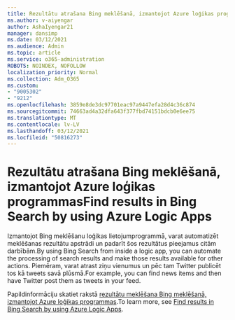 ```yaml
---
title: Rezultātu atrašana Bing meklēšanā, izmantojot Azure loģikas programmas
ms.author: v-aiyengar
author: AshaIyengar21
manager: dansimp
ms.date: 03/12/2021
ms.audience: Admin
ms.topic: article
ms.service: o365-administration
ROBOTS: NOINDEX, NOFOLLOW
localization_priority: Normal
ms.collection: Adm_O365
ms.custom:
- "9005302"
- "9212"
ms.openlocfilehash: 3859e8de3dc97701eac97a9447efa28d4c36c874
ms.sourcegitcommit: 74663ad4a32dfa643f377fbd74151bdcb0e6ee75
ms.translationtype: MT
ms.contentlocale: lv-LV
ms.lasthandoff: 03/12/2021
ms.locfileid: "50816273"
---
```

# <a name="find-results-in-bing-search-by-using-azure-logic-apps"></a><span data-ttu-id="1d052-102">Rezultātu atrašana Bing meklēšanā, izmantojot Azure loģikas programmas</span><span class="sxs-lookup"><span data-stu-id="1d052-102">Find results in Bing Search by using Azure Logic Apps</span></span>

<span data-ttu-id="1d052-103">Izmantojot Bing meklēšanu loģikas lietojumprogrammā, varat automatizēt meklēšanas rezultātu apstrādi un padarīt šos rezultātus pieejamus citām darbībām.</span><span class="sxs-lookup"><span data-stu-id="1d052-103">By using Bing Search from inside a logic app, you can automate the processing of search results and make those results available for other actions.</span></span> <span data-ttu-id="1d052-104">Piemēram, varat atrast ziņu vienumus un pēc tam Twitter publicēt tos kā tweets savā plūsmā.</span><span class="sxs-lookup"><span data-stu-id="1d052-104">For example, you can find news items and then have Twitter post them as tweets in your feed.</span></span>

<span data-ttu-id="1d052-105">Papildinformāciju skatiet rakstā [rezultātu meklēšana Bing meklēšanā, izmantojot Azure loģikas programmas](https://go.microsoft.com/fwlink/?linkid=2151928).</span><span class="sxs-lookup"><span data-stu-id="1d052-105">To learn more, see [Find results in Bing Search by using Azure Logic Apps](https://go.microsoft.com/fwlink/?linkid=2151928).</span></span>
